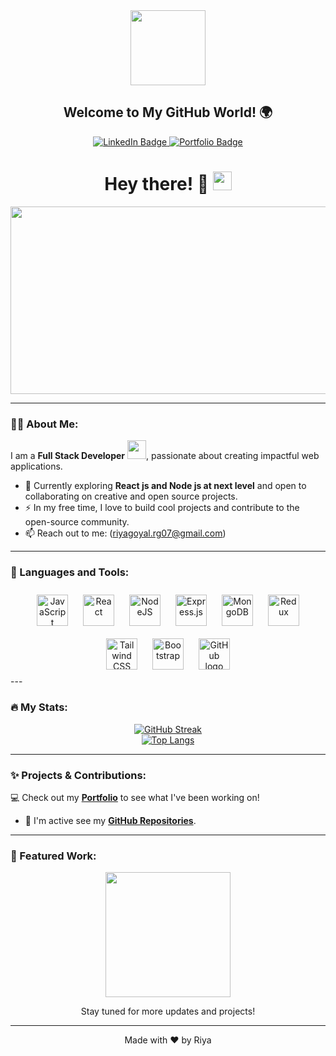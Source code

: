 <!-- 👋 Hi, I’m Riya
- 👀 I’m interested in full stack development and contribute in open source project
- 🌱 I’m currently learning Node Js and React Js at next level
- 💞️ I’m looking to collaborate on open source projects and at production level projects
- 📫 How to reach me riyagoyal.rg07@gmail.com
- 😄 Pronouns: She/her
--->

<!---
Riya-0704/Riya-0704 is a ✨ special ✨ repository because its `README.md` (this file) appears on your GitHub profile.
You can click the Preview link to take a look at your changes.
--->


<div id="header" align="center">
  <img src="https://media.giphy.com/media/M9gbBd9nbDrOTu1Mqx/giphy.gif" width="120"/>
  <h2>Welcome to My GitHub World! 🌍</h2>
</div>

<div id="badges" align="center">
  <a href="https://www.linkedin.com/in/riya0704" target="_blank">
    <img src="https://img.shields.io/badge/LinkedIn-blue?style=for-the-badge&logo=linkedin&logoColor=white" alt="LinkedIn Badge"/>
  </a>
  <!--<a href="https://x.com/caughton8k?t=nypk270L3Evq7en-e52aOg&s=09" target="_blank">
    <img src="https://img.shields.io/badge/Twitter-blue?style=for-the-badge&logo=twitter&logoColor=white" alt="Twitter Badge"/>
  </a>
  -->
  <a href="https://portfolio-smoky-seven-46.vercel.app/" target="_blank">
    <img src="https://img.shields.io/badge/Portfolio-orange?style=for-the-badge&logo=firefox&logoColor=white" alt="Portfolio Badge"/>
  </a>
  
</div>

<h1 align="center">
  Hey there! 👋
  <img src="https://media.giphy.com/media/hvRJCLFzcasrR4ia7z/giphy.gif" width="30px"/>
</h1>

<div align="center">
  <img src="https://media.giphy.com/media/dWesBcTLavkZuG35MI/giphy.gif" width="600" height="300"/>
</div>

---

### 👨‍💻 About Me:

I am a **Full Stack Developer** <img src="https://media.giphy.com/media/WUlplcMpOCEmTGBtBW/giphy.gif" width="30">, passionate about creating impactful web applications.

- 🌱 Currently exploring **React js and Node js at next level** and open to collaborating on creative and open source projects.
- ⚡ In my free time, I love to build cool projects and contribute to the open-source community.
- 📫 Reach out to me: (riyagoyal.rg07@gmail.com)

---

### 🔧 Languages and Tools:

<div align="center">
  <img src="https://cdn.jsdelivr.net/npm/devicon@latest/icons/javascript/javascript-original.svg" title="JavaScript" alt="JavaScript" width="50" height="50" style="margin: 10px;"/>
  <img src="https://cdn.jsdelivr.net/npm/devicon@latest/icons/react/react-original-wordmark.svg" title="React" alt="React" width="50" height="50" style="margin: 10px;"/>
  <img src="https://cdn.jsdelivr.net/npm/devicon@latest/icons/nodejs/nodejs-original-wordmark.svg" title="NodeJS" alt="NodeJS" width="50" height="50" style="margin: 10px;"/>
  <img src="https://img.shields.io/badge/Express.js-404D59?style=for-the-badge" title="Express.js" alt="Express.js" width="50" height="50" style="margin: 10px;"/>
  <img src="https://cdn.jsdelivr.net/npm/devicon@latest/icons/mongodb/mongodb-original-wordmark.svg" title="MongoDB" alt="MongoDB" width="50" height="50" style="margin: 10px;"/>
 <!-- <img src="https://img.shields.io/badge/Socket.io-black?style=for-the-badge" title="Socket.io" alt="Socket.io" width="50" height="50" style="margin: 10px;"/>
  <img src="https://img.shields.io/badge/OpenAI-412991?style=for-the-badge" title="OpenAI API" alt="OpenAI API" width="50" height="50" style="margin: 10px;"/>-->
  <img src="https://cdn.jsdelivr.net/npm/devicon@latest/icons/redux/redux-original.svg" title="Redux" alt="Redux" width="50" height="50" style="margin: 10px;"/>
  <!--<img src="https://img.shields.io/badge/Zustand-blue?style=for-the-badge" title="Zustand" alt="Zustand" width="50" height="50" style="margin: 10px;"/>
  <img src="https://img.shields.io/badge/DaisyUI-EA4C89?style=for-the-badge" title="DaisyUI" alt="DaisyUI" width="50" height="50" style="margin: 10px;"/> -->
  <img src="https://cdn.jsdelivr.net/npm/devicon@latest/icons/tailwindcss/tailwindcss-plain.svg" title="Tailwind CSS" alt="Tailwind CSS" width="50" height="50" style="margin: 10px;"/>
  <img src="https://cdn.jsdelivr.net/npm/devicon@latest/icons/bootstrap/bootstrap-plain.svg" title="Bootstrap" alt="Bootstrap" width="50" height="50" style="margin: 10px; color🟦"/>
 <!-- <img src="https://img.shields.io/badge/Razorpay-0033A0?style=for-the-badge" title="Razorpay" alt="Razorpay" width="50" height="50" style="margin: 10px;"/>
  <img src="https://img.shields.io/badge/Stripe-008CDD?style=for-the-badge" title="Stripe" alt="Stripe" width="50" height="50" style="margin: 10px;"/>
  <img src="https://cdn.jsdelivr.net/npm/devicon@latest/icons/firebase/firebase-plain-wordmark.svg" title="Firebase" alt="Firebase" width="50" height="50" style="margin: 10px;"/>
  <img src="https://img.shields.io/badge/WebRTC-333333?style=for-the-badge" title="WebRTC" alt="WebRTC" width="50" height="50" style="margin: 10px;"/> -->
  <img src="https://github.githubassets.com/images/modules/logos_page/GitHub-Mark.png" alt="GitHub logo" width="50" height="50" style="margin: 10px;"/>
</div>
---

### 🔥 My Stats:

<div align="center">
  <a href="https://git.io/streak-stats">
    <img src="http://github-readme-streak-stats.herokuapp.com?user=Riya-0704&theme=dark&background=000000" alt="GitHub Streak"/>
  </a>
</div>

<div align="center">
  <a href="https://github.com/Riya-0704/github-readme-stats">
    <img src="https://github-readme-stats.vercel.app/api/top-langs/?username=Riya-0704&layout=compact&theme=vision-friendly-dark" alt="Top Langs"/>
  </a>
</div>

---

### ✨ Projects & Contributions:

💻 Check out my [**Portfolio**](https://portfolio-smoky-seven-46.vercel.app/) to see what I've been working on!
- 🚀 I'm active see my [**GitHub Repositories**](https://github.com/Riya-0704?tab=repositories).

---

### 🌟 Featured Work:

<div align="center">
  <img src="https://media.giphy.com/media/l3vR85PnGsBwu1PFK/giphy.gif" width="200"/>
  <p>Stay tuned for more updates and projects!</p>
</div>

---

<div align="center">
  <p>Made with ❤️ by Riya</p>
</div>
